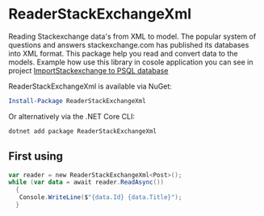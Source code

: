 # ReaderStackExchangeXml
Reading Stackexchange data's from XML to model. The popular system of questions and answers stackexchange.com has published its databases into XML format.
This package help you read and convert data to the models.
Example how use this library in cosole application you can see in project [ImportStackexchange to PSQL database](https://github.com/dmitry575/ImportStackexchange)

ReaderStackExchangeXml is available via NuGet:

```PowerShell
Install-Package ReaderStackExchangeXml
```

Or alternatively via the .NET Core CLI:

```bash
dotnet add package ReaderStackExchangeXml
```

First using
-------------------

```PowerShell
var reader = new ReaderStackExchangeXml<Post>();
while (var data = await reader.ReadAsync())
  {
   Console.WriteLine($"{data.Id} {data.Title}");
  }
```